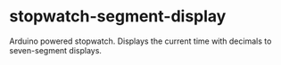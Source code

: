 # stopwatch-segment-display
Arduino powered stopwatch. Displays the current time with decimals to seven-segment displays.
